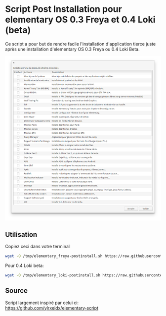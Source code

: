 # Script Post Installation pour elementary OS 0.3 Freya et 0.4 Loki (beta)

Ce script a pour but de rendre facile l'installation d'application tierce juste après une installation
d'elementary OS 0.3 Freya ou 0.4 Loki Beta.

![Screenshot](elementary-postinstall.png)

## Utilisation

Copiez ceci dans votre terminal

```bash
wget -O /tmp/elementary_freya-postinstall.sh https://raw.githubusercontent.com/Devil505/elementaryos-postinstall/master/elementary_freya-postinstall.sh && chmod +x /tmp/elementary_freya-postinstall.sh && /tmp/elementary_freya-postinstall.sh
``` 

Pour 0.4 Loki beta:

```bash
wget -O /tmp/elementary_loki-postinstall.sh https://raw.githubusercontent.com/Devil505/elementaryos-postinstall/master/elementary_loki-postinstall.sh && chmod +x /tmp/elementary_loki-postinstall.sh && /tmp/elementary_loki-postinstall.sh
``` 

## Source
Script largement inspiré par celui ci:
https://github.com/ylrxeidx/elementary-script
